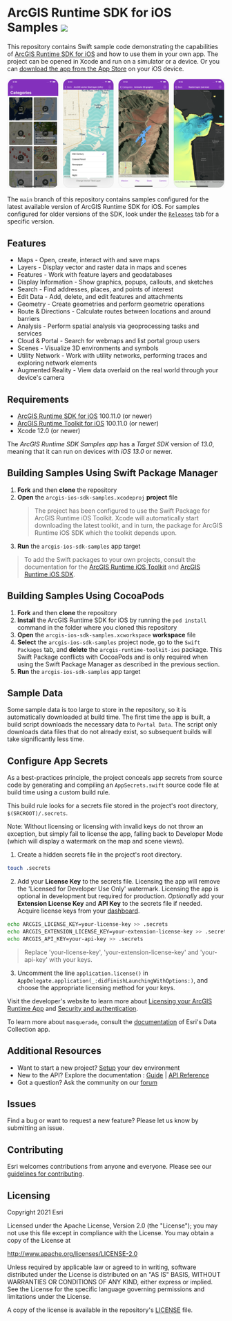 ArcGIS Runtime SDK for iOS Samples [![](https://user-images.githubusercontent.com/2257493/54144188-6fe0fc00-43e8-11e9-8cf5-229af80f604a.png)](https://itunes.apple.com/us/app/arcgis-runtime-sdk-for-ios/id1180714771)
==========================

This repository contains Swift sample code demonstrating the capabilities of [ArcGIS Runtime SDK for iOS](https://developers.arcgis.com/ios/) and how to use them in your own app. The project can be opened in Xcode and run on a simulator or a device. Or you can [download the app from the App Store](https://itunes.apple.com/us/app/arcgis-runtime-sdk-for-ios/id1180714771) on your iOS device.

![Samples app](SamplesApp.png)

The ```main``` branch of this repository contains samples configured for the latest available version of ArcGIS Runtime SDK for iOS. For samples configured for older versions of the SDK, look under the [```Releases```](https://github.com/Esri/arcgis-runtime-samples-ios/releases) tab for a specific version.

## Features

* Maps - Open, create, interact with and save maps
* Layers - Display vector and raster data in maps and scenes
* Features - Work with feature layers and geodatabases
* Display Information - Show graphics, popups, callouts, and sketches
* Search - Find addresses, places, and points of interest
* Edit Data - Add, delete, and edit features and attachments
* Geometry - Create geometries and perform geometric operations
* Route & Directions - Calculate routes between locations and around barriers
* Analysis - Perform spatial analysis via geoprocessing tasks and services
* Cloud & Portal - Search for webmaps and list portal group users
* Scenes - Visualize 3D environments and symbols
* Utility Network - Work with utility networks, performing traces and exploring network elements
* Augmented Reality - View data overlaid on the real world through your device's camera

## Requirements

* [ArcGIS Runtime SDK for iOS](https://developers.arcgis.com/ios/) 100.11.0 (or newer)
* [ArcGIS Runtime Toolkit for iOS](https://github.com/Esri/arcgis-runtime-toolkit-ios) 100.11.0 (or newer)
* Xcode 12.0 (or newer)

The *ArcGIS Runtime SDK Samples app* has a *Target SDK* version of *13.0*, meaning that it can run on devices with *iOS 13.0* or newer.

## Building Samples Using Swift Package Manager

1. **Fork** and then **clone** the repository
1. **Open** the `arcgis-ios-sdk-samples.xcodeproj` **project** file
    > The project has been configured to use the Swift Package for ArcGIS Runtime iOS Toolkit. Xcode will automatically start downloading the latest toolkit, and in turn, the package for ArcGIS Runtime iOS SDK which the toolkit depends upon.
1. **Run** the `arcgis-ios-sdk-samples` app target

> To add the Swift packages to your own projects, consult the documentation for the [ArcGIS Runtime iOS Toolkit](https://github.com/Esri/arcgis-runtime-toolkit-ios/#swift-package-manager) and [ArcGIS Runtime iOS SDK](https://github.com/Esri/arcgis-runtime-ios#instructions).

## Building Samples Using CocoaPods

1. **Fork** and then **clone** the repository
1. **Install** the ArcGIS Runtime SDK for iOS by running the `pod install` command in the folder where you cloned this repository
1. **Open** the `arcgis-ios-sdk-samples.xcworkspace` **workspace** file
1. **Select** the `arcgis-ios-sdk-samples` project node, go to the `Swift Packages` tab, and **delete** the `arcgis-runtime-toolkit-ios` package. This Swift Package conflicts with CocoaPods and is only required when using the Swift Package Manager as described in the previous section.
1. **Run** the `arcgis-ios-sdk-samples` app target

## Sample Data

Some sample data is too large to store in the repository, so it is automatically downloaded at build time. The first time the app is built, a build script downloads the necessary data to `Portal Data`. The script only downloads data files that do not already exist, so subsequent builds will take significantly less time.

## Configure App Secrets

As a best-practices principle, the project conceals app secrets from source code by generating and compiling an `AppSecrets.swift` source code file at build time using a custom build rule.

This build rule looks for a secrets file stored in the project's root directory, `$(SRCROOT)/.secrets`.

Note: Without licensing or licensing with invalid keys do not throw an exception, but simply fail to license the app, falling back to Developer Mode (which will display a watermark on the map and scene views).

1. Create a hidden secrets file in the project's root directory.

  ```bash
  touch .secrets
  ```

2. Add your **License Key** to the secrets file. Licensing the app will remove the 'Licensed for Developer Use Only' watermark. Licensing the app is optional in development but required for production. _Optionally_ add your **Extension License Key** and **API Key** to the secrets file if needed. Acquire license keys from your [dashboard](https://developers.arcgis.com/dashboard).

  ```bash
  echo ARCGIS_LICENSE_KEY=your-license-key >> .secrets
  echo ARCGIS_EXTENSION_LICENSE_KEY=your-extension-license-key >> .secrets
  echo ARCGIS_API_KEY=your-api-key >> .secrets
  ```

  > Replace 'your-license-key', 'your-extension-license-key' and 'your-api-key' with your keys.

3. Uncomment the line `application.license()` in `AppDelegate.application(_:didFinishLaunchingWithOptions:)`, and choose the appropriate licensing method for your keys.

Visit the developer's website to learn more about [Licensing your ArcGIS Runtime App](https://developers.arcgis.com/pricing/licensing/) and [Security and authentication](https://developers.arcgis.com/documentation/mapping-apis-and-location-services/security-and-authentication/).

To learn more about `masquerade`, consult the [documentation](https://github.com/Esri/data-collection-ios/tree/main/docs#masquerade) of Esri's Data Collection app.

## Additional Resources

* Want to start a new project? [Setup](https://developers.arcgis.com/ios/get-started) your dev environment
* New to the API? Explore the documentation : [Guide](https://developers.arcgis.com/ios/) | [API Reference](https://developers.arcgis.com/ios/api-reference/)
* Got a question? Ask the community on our [forum](https://community.esri.com/community/developers/native-app-developers/arcgis-runtime-sdk-for-ios/)

## Issues

Find a bug or want to request a new feature? Please let us know by submitting an issue.

## Contributing

Esri welcomes contributions from anyone and everyone. Please see our [guidelines for contributing](https://github.com/esri/contributing).

## Licensing

Copyright 2021 Esri

Licensed under the Apache License, Version 2.0 (the "License");
you may not use this file except in compliance with the License.
You may obtain a copy of the License at

   http://www.apache.org/licenses/LICENSE-2.0

Unless required by applicable law or agreed to in writing, software
distributed under the License is distributed on an "AS IS" BASIS,
WITHOUT WARRANTIES OR CONDITIONS OF ANY KIND, either express or implied.
See the License for the specific language governing permissions and
limitations under the License.

A copy of the license is available in the repository's [LICENSE](https://github.com/Esri/arcgis-runtime-samples-ios/blob/main/LICENSE) file.
